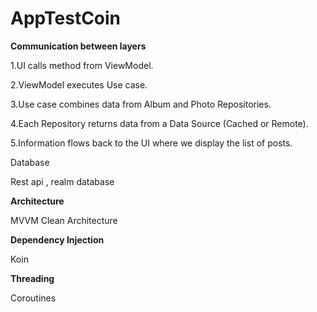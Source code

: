 # AppTestCoin


**Communication between layers**

1.UI calls method from ViewModel.     

2.ViewModel executes Use case.

3.Use case combines data from Album and Photo Repositories.

4.Each Repository returns data from a Data Source (Cached or Remote).

5.Information flows back to the UI where we display the list of posts.

Database 

Rest api , realm database 

**Architecture**

MVVM  Clean Architecture 

**Dependency Injection**

Koin

**Threading**

Coroutines
